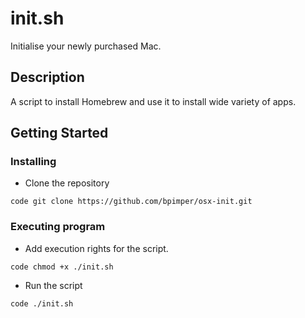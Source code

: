 # init.sh

Initialise your newly purchased Mac.

## Description

A script to install Homebrew and use it to install wide variety of apps.

## Getting Started

### Installing

* Clone the repository
```
code git clone https://github.com/bpimper/osx-init.git
```

### Executing program

* Add execution rights for the script.
```
code chmod +x ./init.sh
```
* Run the script
```
code ./init.sh
```

